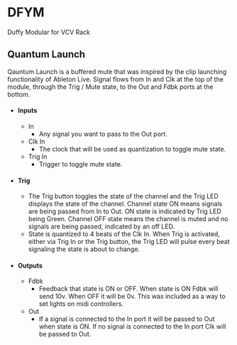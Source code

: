# **DFYM**
Duffy Modular for VCV Rack

## **Quantum Launch**
Qauntum Launch is a buffered mute that was inspired by the clip launching functionality of Ableton Live.  Signal flows from In and Clk at the top of the module, through the Trig / Mute state, to the Out and Fdbk ports at the bottom.
- #### Inputs
  - In
    - Any signal you want to pass to the Out port.
  - Clk In
    - The clock that will be used as quantization to toggle mute state.
  - Trig In
    - Trigger to toggle mute state.
- #### Trig
  - The Trig button toggles the state of the channel and the Trig LED displays the state of the channel. Channel state ON means signals are being passed from In to Out. ON state is indicated by Trig LED being Green. Channel OFF state means the channel is muted and no signals are being passed, indicated by an off LED.
  - State is quantized to 4 beats of the Clk In. When Trig is activated, either via Trig In or the Trig button, the Trig LED will pulse every beat signaling the state is about to change.
- #### Outputs
  - Fdbk
    - Feedback that state is ON or OFF.  When state is ON Fdbk will send 10v. When OFF it will be 0v. This was included as a way to set lights on midi controllers.
  - Out
    - If a signal is connected to the In port it will be passed to Out when state is ON. If no signal is connected to the In port Clk will be passed to Out.
